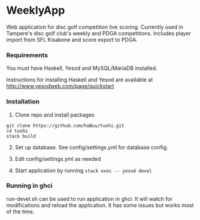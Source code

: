 WeeklyApp
==============================

Web application for disc golf competition live scoring. Currently used in Tampere's disc golf club's weekly and PDGA competitions. Includes player import from SFL Kisakone and score export to PDGA. 

### Requirements
You must have Haskell, Yesod and MySQL/MariaDB installed.

Instructions for installing Haskell and Yesod are available at http://www.yesodweb.com/page/quickstart

### Installation
1. Clone repo and install packages
  ```
  git clone https://github.com/haBuu/tuohi.git
  cd tuohi
  stack build
  ```

2. Set up database. See config/settings.yml for database config.

3. Edit config/settings.yml as needed

4. Start application by running `stack exec -- yesod devel`

### Running in ghci
run-devel.sh can be used to run application in ghci. It will watch for modifications and reload the application. It has some issues but works most of the time.
